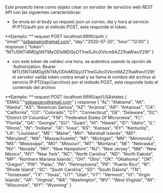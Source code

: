 
Este proyecto tiene como objeto crear un servidor de servicios web REST API con las siguientes características:

- Se envía en el body un request json un correo, dia y hora al servicio IP:PTO/auth por el método POST, este responde el token.

**Ejemplo: **
request 
POST localhost:9990/auth 
{ "email":"gxbaquero@gmail.com", "day":"2020-07-20", "hour":"12:00" } 
response 
{ "token": "MTU5NTI4MDg5NTMyODIxMDQyOT1neGJhcXVlcm9AZ21haWwuY29t" }

- con este token de validez una hora, se autentica usando la opción de 'Authorization: Bearer MTU5NTI4MDg5NTMyODIxMDQyOT1neGJhcXVlcm9AZ21haWwuY29t' el servidor valida token contra email y se llama el nombre del archivo al servicio IP:PTO/api/{archivo} por el método POST, este responde todo el contenido del archivo 

**Ejemplo: **
request 
POST localhost:9990/api/USAstates 
{ "EMAIL":"gxbaquero@gmail.com" } 
response 
{ "AL": "Alabama", "AK": "Alaska", "AS": "American Samoa", "AZ": "Arizona", "AR": "Arkansas", "CA": "California", "CO": "Colorado", "CT": "Connecticut", "DE": "Delaware", "DC": "District Of Columbia", "FM": "Federated States Of Micronesia", "FL": "Florida", "GA": "Georgia", "GU": "Guam", "HI": "Hawaii", "ID": "Idaho", "IL": "Illinois", "IN": "Indiana", "IA": "Iowa", "KS": "Kansas", "KY": "Kentucky", "LA": "Louisiana", "ME": "Maine", "MH": "Marshall Islands", "MD": "Maryland", "MA": "Massachusetts", "MI": "Michigan", "MN": "Minnesota", "MS": "Mississippi", "MO": "Missouri", "MT": "Montana", "NE": "Nebraska", "NV": "Nevada", "NH": "New Hampshire", "NJ": "New Jersey", "NM": "New Mexico", "NY": "New York", "NC": "North Carolina", "ND": "North Dakota", "MP": "Northern Mariana Islands", "OH": "Ohio", "OK": "Oklahoma", "OR": "Oregon", "PW": "Palau", "PA": "Pennsylvania", "PR": "Puerto Rico", "RI": "Rhode Island", "SC": "South Carolina", "SD": "South Dakota", "TN": "Tennessee", "TX": "Texas", "UT": "Utah", "VT": "Vermont", "VI": "Virgin Islands", "VA": "Virginia", "WA": "Washington", "WV": "West Virginia", "WI": "Wisconsin", "WY": "Wyoming" }
